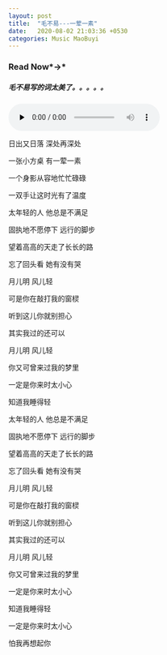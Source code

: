 ```yaml
---
layout: post
title:  "毛不易---一荤一素"
date:   2020-08-02 21:03:36 +0530
categories: Music MaoBuyi
---
```


### Read Now*→*

##### 毛不易写的词太美了。。。。。

<audio id="audio" controls="" preload="none"> <source id="mp3" src="https://yilinfile-1258058813.cos.ap-shanghai.myqcloud.com/Music/MaoBuyi/YHYS.mp3"> </audio>

日出又日落 深处再深处

一张小方桌 有一荤一素

一个身影从容地忙忙碌碌

一双手让这时光有了温度

 

太年轻的人 他总是不满足

固执地不愿停下 远行的脚步

望着高高的天走了长长的路

忘了回头看 她有没有哭

 

月儿明 风儿轻

可是你在敲打我的窗棂

听到这儿你就别担心

其实我过的还可以

 

月儿明 风儿轻

你又可曾来过我的梦里

一定是你来时太小心

知道我睡得轻

 

太年轻的人 他总是不满足

固执地不愿停下 远行的脚步

望着高高的天走了长长的路

忘了回头看 她有没有哭

 

月儿明 风儿轻

可是你在敲打我的窗棂

听到这儿你就别担心

其实我过的还可以

 

月儿明 风儿轻

你又可曾来过我的梦里

一定是你来时太小心

知道我睡得轻

 

一定是你来时太小心

怕我再想起你